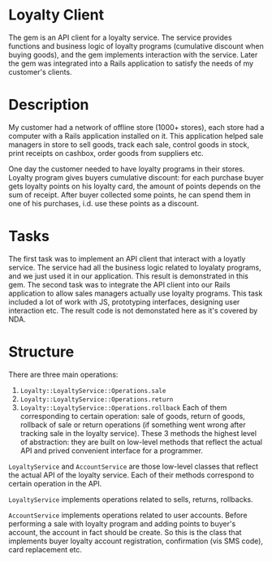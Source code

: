 # Loyalty Client

The gem is an API client for a loyalty service. The service provides functions and business logic of loyalty programs (cumulative discount when buying goods), and the gem implements interaction with the service. Later the gem was integrated into a Rails application to satisfy the needs of my customer's clients.

# Description

My customer had a network of offline store (1000+ stores), each store had a computer with a Rails application installed on it. This application helped sale managers in store to sell goods, track each sale, control goods in stock, print receipts on cashbox, order goods from suppliers etc.

One day the customer needed to have loyalty programs in their stores. Loyalty program gives buyers cumulative discount: for each purchase buyer gets loyalty points on his loyalty card, the amount of points depends on the sum of receipt. After buyer collected some points, he can spend them in one of his purchases, i.d. use these points as a discount.

# Tasks

The first task was to implement an API client that interact with a loyatly service. The service had all the business logic related to loyalaty programs, and we just used it in our application. This result is demonstrated in this gem.
The second task was to integrate the API client into our Rails application to allow sales managers actually use loyalty programs. This task included a lot of work with JS, prototyping interfaces, designing user interaction etc. The result code is not demonstated here as it's covered by NDA.

# Structure

There are three main operations:
1. `Loyalty::LoyaltyService::Operations.sale`
2. `Loyalty::LoyaltyService::Operations.return`
3. `Loyalty::LoyaltyService::Operations.rollback`
Each of them corresponding to certain operation: sale of goods, return of goods, rollback of sale or return operations (if something went wrong after tracking sale in the loyalty service).
These 3 methods the highest level of abstraction: they are built on low-level methods that reflect the actual API and prived convenient interface for a programmer.

`LoyaltyService` and `AccountService` are those low-level classes that reflect the actual API of the loyalty service. Each of their methods correspond to certain operation in the API.

`LoyaltyService` implements operations related to sells, returns, rollbacks.

`AccountService` implements operations related to user accounts. Before performing a sale with loyalty program and adding points to buyer's account, the account in fact should be create. So this is the class that implements buyer loyalty account registration, confirmation (vis SMS code), card replacement etc.
